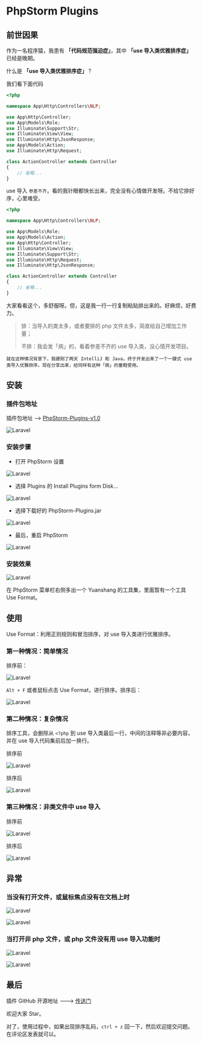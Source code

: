 # PhpStorm Plugins

## 前世因果

作为一名程序猿，我患有 **「代码规范强迫症」**，其中 **「use 导入类优雅排序症」** 已经是晚期。

什么是 **「use 导入类优雅排序症」**？

我们看下面代码

```php
<?php

namespace App\Http\Controllers\NLP;

use App\Http\Controller;
use App\Models\Role;
use Illuminate\Support\Str;
use Illuminate\View\View;
use Illuminate\Http\JsonResponse;
use App\Models\Action;
use Illuminate\Http\Request;

class ActionController extends Controller
{
    // 省略...
}
```

use 导入 `参差不齐`，看的我针眼都快长出来，完全没有心情做开发呀。不给它排好序，心里难受。

```php
<?php

namespace App\Http\Controllers\NLP;

use App\Models\Role;
use App\Models\Action;
use App\Http\Controller;
use Illuminate\View\View;
use Illuminate\Support\Str;
use Illuminate\Http\Request;
use Illuminate\Http\JsonResponse;

class ActionController extends Controller
{
    // 省略...
}
```

大家看看这个，多舒服呀。但，这是我一行一行复制粘贴排出来的。好麻烦，好费力。

> 排：当导入的类太多，或者要排的 php 文件太多，简直给自己增加工作量；
> 
> 不排：我会发「病」的，看着参差不齐的 use 导入类，没心情开发项目。


```
就在这种情况背景下，我硬刚了两天 IntelliJ 和 Java，终于开发出来了一个一键式 use 类导入优雅排序。现在分享出来，给同样有这种「病」的童鞋使用。
```

## 安装

### 插件包地址

插件包地址 --> [PhpStorm-Plugins-v1.0](https://github.com/zgh-yuanshang/PhpStorm-Plugins/releases)

![Laravel](https://iocaffcdn.phphub.org/uploads/images/201905/11/27709/3C3SIFpzPE.png!large)

### 安装步骤

- 打开 PhpStorm 设置

![Laravel](https://iocaffcdn.phphub.org/uploads/images/201905/11/27709/1mLGZMNiB3.png!large)

- 选择 Plugins 的 Install Plugins form Disk...

![Laravel](https://iocaffcdn.phphub.org/uploads/images/201905/11/27709/OMN1hJGjDF.png!large)

- 选择下载好的 PhpStorm-Plugins.jar

![Laravel](https://iocaffcdn.phphub.org/uploads/images/201905/11/27709/s6o0ABGkqb.png!large)

- 最后，重启 PhpStorm

![Laravel](https://iocaffcdn.phphub.org/uploads/images/201905/11/27709/QOXU5gD1jo.png!large)

### 安装效果

![Laravel](https://iocaffcdn.phphub.org/uploads/images/201905/11/27709/uCBU1qG6uh.png!large)

在 PhpStorm 菜单栏右侧多出一个 Yuanshang 的工具集，里面暂有一个工具 Use Format。

## 使用

Use Format：利用正则规则和冒泡排序，对 use 导入类进行优雅排序。

### 第一种情况：简单情况

排序前：

![Laravel](https://iocaffcdn.phphub.org/uploads/images/201905/11/27709/ohWjY5B6j1.png!large)

`Alt + F` 或者鼠标点击 Use Format，进行排序。排序后：

![Laravel](https://iocaffcdn.phphub.org/uploads/images/201905/11/27709/VKXirO53tc.png!large)

### 第二种情况：复杂情况

排序工具，会删除从 `<?php` 到 use 导入类最后一行，中间的注释等非必要内容，并在 use 导入代码集前后加一换行。

排序前

![Laravel](https://iocaffcdn.phphub.org/uploads/images/201905/11/27709/X5pWf9FVyQ.png!large)

排序后

![Laravel](https://iocaffcdn.phphub.org/uploads/images/201905/11/27709/VKXirO53tc.png!large)

### 第三种情况：非类文件中 use 导入

排序前

![Laravel](https://iocaffcdn.phphub.org/uploads/images/201905/11/27709/54zMEKx2sE.png!large)

排序后

![Laravel](https://iocaffcdn.phphub.org/uploads/images/201905/11/27709/IZ0Pqe2xje.png!large)

## 异常

### 当没有打开文件，或鼠标焦点没有在文档上时

![Laravel](https://iocaffcdn.phphub.org/uploads/images/201905/11/27709/mekCruzJsh.png!large)

![Laravel](https://iocaffcdn.phphub.org/uploads/images/201905/11/27709/wmu51Sr4O2.png!large)

### 当打开非 php 文件，或 php 文件没有用 use 导入功能时

![Laravel](https://iocaffcdn.phphub.org/uploads/images/201905/11/27709/C9wrWCRO3Z.png!large)

![Laravel](https://iocaffcdn.phphub.org/uploads/images/201905/11/27709/OD6b05fha5.png!large)

## 最后

插件 GitHub 开源地址 ---> [传送门](https://github.com/zgh-yuanshang/PhpStorm-Plugins)

欢迎大家 Star。

对了，使用过程中，如果出现排序乱码，`ctrl + z` 回一下，然后欢迎提交问题。在评论区发表就可以。